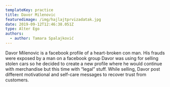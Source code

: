 ```yaml
---
templateKey: practice
title: Davor Milenovic
featuredimage: /img/hajlajtprvizadatak.jpg
date: 2019-09-12T12:46:38.051Z
type: Alter Ego​
authors:
  - author: Tamara Spalajković
---
```

Davor Milenovic is a facebook profile of a heart-broken con man. His frauds were exposed by a man on a facebook group Davor was using for selling stolen cars so he decided to create a new profile where he would continue with merchandise but this time with “legal” stuff. While selling, Davor post different motivational and self-care messages to recover trust from customers.
